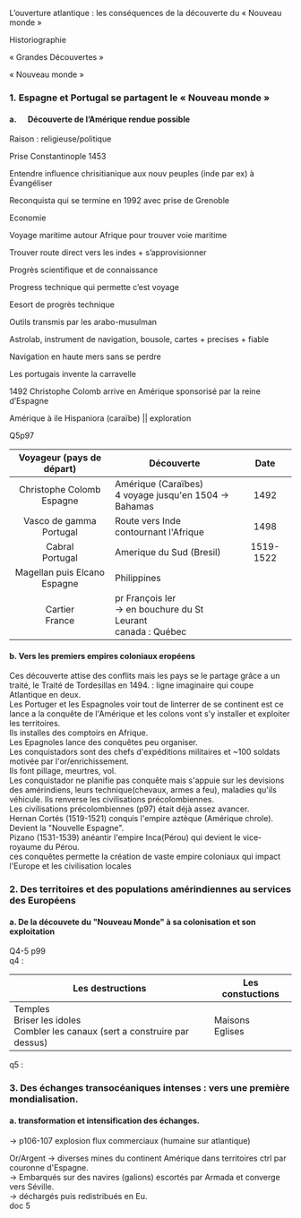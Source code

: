 L’ouverture atlantique : les conséquences de la découverte du « Nouveau monde »

Historiographie

« Grandes Découvertes »

« Nouveau monde »

### 1. Espagne et Portugal se partagent le « Nouveau monde »

#### a.      Découverte de l’Amérique rendue possible

Raison : religieuse/politique

Prise Constantinople 1453

Entendre influence chrisitianique aux nouv peuples (inde par ex) à Évangéliser

Reconquista qui se termine en 1992 avec prise de Grenoble

Economie

Voyage maritime autour Afrique pour trouver voie maritime

Trouver route direct vers les indes + s’approvisionner

Progrès scientifique et de connaissance

Progress technique qui permette c’est voyage

Eesort de progrès technique

Outils transmis par les arabo-musulman

Astrolab, instrument de navigation, bousole, cartes + precises + fiable

Navigation en haute mers sans se perdre

Les portugais invente la carravelle

1492 Christophe Colomb arrive en Amérique sponsorisé par la reine d’Espagne

Amérique à ile Hispaniora (caraïbe) ­­­|| exploration

Q5p97

| Voyageur (pays de départ) | Découverte | Date |
| :--: | ---- | :--: |
| Christophe Colomb<br>Espagne | Amérique (Caraïbes)<br>4 voyage jusqu'en 1504 -> Bahamas | 1492 |
| Vasco de gamma<br>Portugal | Route vers Inde contournant l'Afrique | 1498 |
| Cabral<br>Portugal | Amerique du Sud (Bresil) | 1519-1522 |
| Magellan puis Elcano<br>Espagne | Philippines |  |
| Cartier<br>France | pr François Ier<br>-> en bouchure du St Leurant<br>canada : Québec |  |

#### b. Vers les premiers empires coloniaux eropéens
Ces découverte attise des conflits mais les pays se le partage grâce a un traité, le Traité de Tordesillas en 1494. : ligne imaginaire qui coupe Atlantique en deux.  
Les Portuger et les Espagnoles voir tout de linterrer de se continent est ce lance a la conquête de l'Amérique et les colons vont s'y installer et exploiter les territoires.  
Ils installes des comptoirs en Afrique.  
Les Epagnoles lance des conquêtes peu organiser.  
Les conquistadors sont des chefs d'expéditions militaires et ~100 soldats motivée par l'or/enrichissement.  
Ils font pillage, meurtres, vol.  
Les conquistador ne planifie pas conquête mais s'appuie sur les devisions des amérindiens, leurs technique(chevaux, armes a feu), maladies qu'ils véhicule. Ils renverse les civilisations précolombiennes.  
Les civilisations précolombiennes (p97) était déjà assez avancer.  
Hernan Cortés (1519-1521) conquis l'empire aztèque (Amérique chrole). Devient la "Nouvelle Espagne".  
Pizano (1531-1539) anéantir l'empire Inca(Pérou) qui devient le vice-royaume du Pérou.  
ces conquêtes permette la création de vaste empire coloniaux qui impact l'Europe et les civilisation locales

### 2. Des territoires et des populations amérindiennes au services des Européens 

#### a. De la découvete du "Nouveau Monde" à sa colonisation et son exploitation
Q4-5 p99  
q4 :

| Les destructions | Les constuctions |
| --- | --- |
| Temples<br>Briser les idoles<br>Combler les canaux (sert a construire par dessus)<br> | Maisons<br>Eglises |

q5 :

### 3. Des échanges transocéaniques intenses : vers une première mondialisation.
#### a. transformation et intensification des échanges.
-> p106-107
explosion flux commerciaux (humaine sur atlantique)

Or/Argent -> diverses mines du continent Amérique dans territoires ctrl par couronne d'Espagne.  
	-> Embarqués sur des navires (galions) escortés par Armada et converge vers Séville.  
	-> déchargés puis redistribués en Eu.  
doc 5